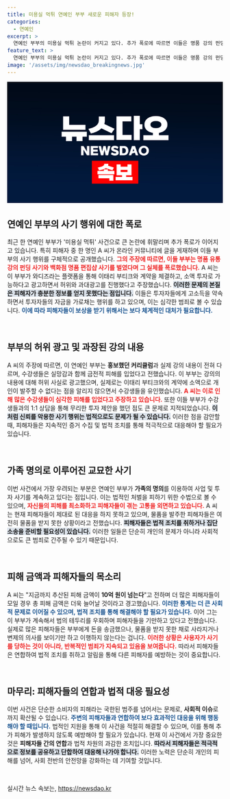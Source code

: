 ```yaml
---
title: 미용실 먹튀 연예인 부부 새로운 피해자 등장!
categories:
  - 연예인
excerpt: >
  연예인 부부의 미용실 먹튀 논란이 커지고 있다. 추가 폭로에 따르면 이들은 명품 강의 펀딩 사기까지 벌이며 피해액이 10억 원을 넘긴 상황. 그들의 기만 행태와 피해자들의 고통이 언론에 몰린다!
feature_text: >
  연예인 부부의 미용실 먹튀 논란이 커지고 있다. 추가 폭로에 따르면 이들은 명품 강의 펀딩 사기까지 벌이며 피해액이 10억 원을 넘긴 상황. 그들의 기만 행태와 피해자들의 고통이 언론에 몰린다!
image: '/assets/img/newsdao_breakingnews.jpg'
---
```


<p><img src="/assets/img/newsdao_breakingnews.jpg" alt="koreaapp 속보" /></p>

<h2 data-ke-size="size26">연예인 부부의 사기 행위에 대한 폭로</h2>

<p data-ke-size="size16">최근 한 연예인 부부가 '미용실 먹튀' 사건으로 큰 논란에 휘말리며 추가 폭로가 이어지고 있습니다. 특히 피해자 중 한 명인 A 씨가 온라인 커뮤니티에 글을 게재하며 이들 부부의 사기 행위를 구체적으로 공개했습니다. <b><span style="color: #ee2323;">그의 주장에 따르면, 이들 부부는 명품 유통 강의 펀딩 사기와 백화점 명품 편집샵 사기를 벌였다며 그 실체를 폭로했습니다.</span></b> A 씨는 이 부부가 와디즈라는 플랫폼을 통해 이태리 부티크와 계약을 체결하고, 소액 투자로 가능하다고 광고하면서 허위와 과대광고를 진행했다고 주장했습니다. <b><span style="background-color: #21538527;">이러한 문제의 본질은 피해자가 충분한 정보를 얻지 못했다는 점입니다.</span></b> 이들은 투자자들에게 고소득을 약속하면서 투자자들의 자금을 가로채는 행위를 하고 있으며, 이는 심각한 범죄로 볼 수 있습니다. <b><span style="color: #1a5490;">이에 따라 피해자들이 보상을 받기 위해서는 보다 체계적인 대처가 필요합니다.</span></b></p>

<p data-ke-size="size16">&nbsp;</p>

<h2 data-ke-size="size26">부부의 허위 광고 및 과장된 강의 내용</h2>

<p data-ke-size="size16">A 씨의 주장에 따르면, 이 연예인 부부는 <b>홍보했던 커리큘럼</b>과 실제 강의 내용이 전혀 다르며, 수강생들은 실망감과 함께 금전적 피해를 입었다고 전했습니다. 이 부부는 강의의 내용에 대해 허위 사실로 광고했으며, 실제로는 이태리 부티크와의 계약에 소액으로 개인이 발주할 수 없다는 점을 알리지 않으면서 수강생들을 유인했습니다. <b><span style="color: #ee2323;">A 씨는 이로 인해 많은 수강생들이 심각한 피해를 입었다고 주장하고 있습니다.</span></b> 또한 이들 부부가 수강생들과의 1:1 상담을 통해 무리한 투자 제안을 했던 점도 큰 문제로 지적되었습니다. <b><span style="background-color: #21538527;">이처럼 신뢰를 악용한 사기 행위는 법적으로도 문제가 될 수 있습니다.</span></b> 이러한 점을 감안할 때, 피해자들은 지속적인 증거 수집 및 법적 조치를 통해 적극적으로 대응해야 할 필요가 있습니다.</p>

<p data-ke-size="size16">&nbsp;</p>

<h2 data-ke-size="size26">가족 명의로 이루어진 교묘한 사기</h2>

<p data-ke-size="size16">이번 사건에서 가장 우려되는 부분은 연예인 부부가 <b>가족의 명의</b>를 이용하여 사업 및 투자 사기를 계속하고 있다는 점입니다. 이는 법적인 처벌을 피하기 위한 수법으로 볼 수 있으며, <b><span style="color: #ee2323;">자신들의 피해를 최소화하고 피해자들이 겪는 고통을 외면하고 있습니다.</span></b> A 씨는 현재 피해자들이 제대로 된 대응을 하지 못하고 있으며, 물품을 발주한 피해자들은 여전히 물품을 받지 못한 상황이라고 전했습니다. <b><span style="background-color: #21538527;">피해자들은 법적 조치를 취하거나 집단 소송을 준비할 필요성이 있습니다.</span></b> 이러한 일들은 단순히 개인의 문제가 아니라 사회적으로도 큰 범죄로 간주될 수 있기 때문입니다.</p>

<p data-ke-size="size16">&nbsp;</p>

<h2 data-ke-size="size26">피해 금액과 피해자들의 목소리</h2>

<p data-ke-size="size16">A 씨는 "지금까지 추산된 피해 금액이 <b>10억 원이 넘는다</b>"고 전하며 더 많은 피해자들이 모일 경우 총 피해 금액은 더욱 늘어날 것이라고 경고했습니다. <b><span style="color: #1a5490;">이러한 통계는 더 큰 사회적 문제로 이어질 수 있으며, 법적 조치를 통해 해결해야 할 필요가 있습니다.</span></b> 이어 그는 이 부부가 계속해서 법의 테두리를 우회하며 피해자들을 기만하고 있다고 전했습니다. 실제로 많은 피해자들은 부부에게 돈을 송금했으나, 물품을 받지 못한 채로 사라지거나 변제의 의사를 보이기만 하고 이행하지 않는다는 겁니다. <b><span style="color: #ee2323;">이러한 상황은 사용자가 사기를 당하는 것이 아니라, 반복적인 범죄가 지속되고 있음을 보여줍니다.</span></b> 따라서 피해자들은 연합하여 법적 조치를 취하고 알림을 통해 다른 피해자를 예방하는 것이 중요합니다.</p>

<p data-ke-size="size16">&nbsp;</p>

<h2 data-ke-size="size26">마무리: 피해자들의 연합과 법적 대응 필요성</h2>

<p data-ke-size="size16">이번 사건은 단순한 소비자의 피해라는 국한된 범주를 넘어서는 문제로, <b>사회적 이슈</b>로까지 확산될 수 있습니다. <b><span style="color: #1a5490;">주변의 피해자들과 연합하여 보다 효과적인 대응을 위해 행동해야 할 때입니다.</span></b> 법적인 지원을 통해 이 사건을 적절히 해결할 수 있으며, 이를 통해 추가 피해가 발생하지 않도록 예방해야 할 필요가 있습니다. 현재 이 사건에서 가장 중요한 것은 <b>피해자들 간의 연합</b>과 법적 차원의 과감한 조치입니다. <b><span style="background-color: #21538527;">따라서 피해자들은 적극적으로 정보를 공유하고 단합하여 대응해 나가야 합니다.</span></b> 이러한 노력은 단순히 개인의 피해를 넘어, 사회 전반의 안전망을 강화하는 데 기여할 것입니다.</p>

<p data-ke-size="size16">&nbsp;</p>
실시간 뉴스 속보는, <a href="https://newsdao.kr" rel="dofollow">https://newsdao.kr</a>


